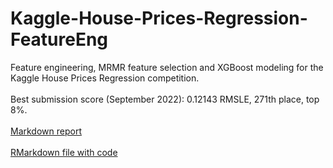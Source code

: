 # Kaggle-House-Prices-Regression-FeatureEng
Feature engineering, MRMR feature selection and XGBoost modeling for the Kaggle House Prices Regression competition.
\
\
Best submission score (September 2022): 0.12143 RMSLE, 271th place, top 8%.
\
\
[Markdown report](https://github.com/AhmetZamanis/Kaggle-House-Prices-Regression-FeatureEng/blob/main/HousePricesReport.md)
\
\
[RMarkdown file with code](https://github.com/AhmetZamanis/Kaggle-House-Prices-Regression-FeatureEng/blob/main/HousePricesReport.Rmd)
